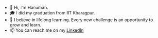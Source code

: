 - 👋 Hi, I’m Hanuman.
- 🎓 I did my graduation from IIT Kharagpur.
- 📘 I believe in lifelong learning. Every new challenge is an opportunity to grow and learn.
- 📫 You can reach me on my [LinkedIn](https://www.linkedin.com/in/hanu-kgpian06/)
<!---
hanu-kgpian06/hanu-kgpian06 is a ✨ special ✨ repository because its `README.md` (this file) appears on your GitHub profile.
You can click the Preview link to take a look at your changes.
--->
